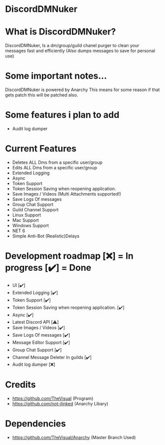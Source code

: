 # DiscordDMNuker

# What is DiscordDMNuker?
DiscordDMNuker, Is a dm/group/guild chanel purger to clean your messages fast and efficiently (Also dumps messages to save for personal use)

# Some important notes...
DiscordDMNuker is powered by Anarchy This means for some reason if that gets patch this will be patched also.

# Some features i plan to add
- Audit log dumper

# Current Features
- Deletes ALL Dms from a specific user/group
- Edits ALL Dms from a specific user/group
- Extended Logging
- Async
- Token Support
- Token Session Saving when reopening application.
- Save Images / Videos (Multi Attachments supported!)
- Save Logs Of messages
- Group Chat Support
- Guild Channel Support
- Linux Support
- Mac Support
- Windows Support
- NET 6
- Simple Anti-Bot (Realistic)Delays

# Development roadmap [❌] = In progress [✔️] = Done
- UI [✔️]
- Extended Logging [✔️]
- Token Support  [✔️]
- Token Session Saving when reopening application. [✔️]
- Async [✔️]
- Latest Discord API [⚠️]
- Save Images / Videos [✔️]
- Save Logs Of messages [✔️]
- Message Editor Support [✔️]
- Group Chat Support [✔️]
- Channel Message Deleter In guilds [✔️]
- Audit log dumper [❌]

# Credits
- https://github.com/TheVisual (Program)
- https://github.com/not-ilinked (Anarchy Libary)

# Dependencies
- https://github.com/TheVisual/Anarchy (Master Branch Used)

